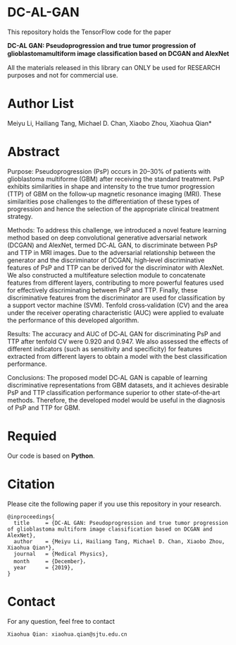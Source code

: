 # DC-AL-GAN
This repository holds the TensorFlow code for the paper

**DC-AL GAN: Pseudoprogression and true tumor progression of glioblastomamultiform image classiﬁcation based on DCGAN and AlexNet** 

All the materials released in this library can ONLY be used for RESEARCH purposes and not for commercial use.

# Author List
Meiyu Li, Hailiang Tang, Michael D. Chan, Xiaobo Zhou, Xiaohua Qian*

# Abstract
Purpose: Pseudoprogression (PsP) occurs in 20–30% of patients with glioblastoma multiforme (GBM) after receiving the standard treatment. PsP exhibits similarities in shape and intensity to the true tumor progression (TTP) of GBM on the follow‐up magnetic resonance imaging (MRI). These similarities pose challenges to the differentiation of these types of progression and hence the selection of the appropriate clinical treatment strategy.

Methods: To address this challenge, we introduced a novel feature learning method based on deep convolutional generative adversarial network (DCGAN) and AlexNet, termed DC‐AL GAN, to discriminate between PsP and TTP in MRI images. Due to the adversarial relationship between the generator and the discriminator of DCGAN, high‐level discriminative features of PsP and TTP can be derived for the discriminator with AlexNet. We also constructed a multifeature selection module to concatenate features from different layers, contributing to more powerful features used for effectively discriminating between PsP and TTP. Finally, these discriminative features from the discriminator are used for classification by a support vector machine (SVM). Tenfold cross‐validation (CV) and the area under the receiver operating characteristic (AUC) were applied to evaluate the performance of this developed algorithm.

Results: The accuracy and AUC of DC‐AL GAN for discriminating PsP and TTP after tenfold CV were 0.920 and 0.947. We also assessed the effects of different indicators (such as sensitivity and specificity) for features extracted from different layers to obtain a model with the best classification performance.

Conclusions: The proposed model DC‐AL GAN is capable of learning discriminative representations from GBM datasets, and it achieves desirable PsP and TTP classification performance superior to other state‐of‐the‐art methods. Therefore, the developed model would be useful in the diagnosis of PsP and TTP for GBM.

# Requied
Our code is based on **Python**.

# Citation
Please cite the following paper if you use this repository in your research.
```
@inproceedings{
  title     = {DC‐AL GAN: Pseudoprogression and true tumor progression of glioblastoma multiform image classification based on DCGAN and AlexNet},
  author    = {Meiyu Li, Hailiang Tang, Michael D. Chan, Xiaobo Zhou, Xiaohua Qian*},
  journal   = {Medical Physics},
  month     = {December}，
  year      = {2019},
}
```

# Contact
For any question, feel free to contact
```
Xiaohua Qian: xiaohua.qian@sjtu.edu.cn
```